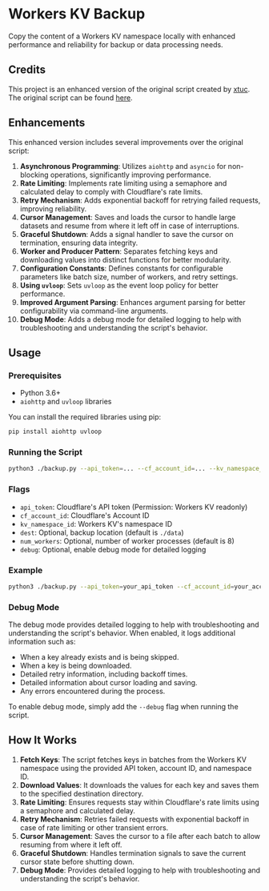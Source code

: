 # Workers KV Backup

Copy the content of a Workers KV namespace locally with enhanced performance and reliability for backup or data processing needs.

## Credits

This project is an enhanced version of the original script created by [xtuc](https://github.com/xtuc/kv-backup/). The original script can be found [here](https://github.com/xtuc/kv-backup/).

## Enhancements

This enhanced version includes several improvements over the original script:

1. **Asynchronous Programming**: Utilizes `aiohttp` and `asyncio` for non-blocking operations, significantly improving performance.
2. **Rate Limiting**: Implements rate limiting using a semaphore and calculated delay to comply with Cloudflare's rate limits.
3. **Retry Mechanism**: Adds exponential backoff for retrying failed requests, improving reliability.
4. **Cursor Management**: Saves and loads the cursor to handle large datasets and resume from where it left off in case of interruptions.
5. **Graceful Shutdown**: Adds a signal handler to save the cursor on termination, ensuring data integrity.
6. **Worker and Producer Pattern**: Separates fetching keys and downloading values into distinct functions for better modularity.
7. **Configuration Constants**: Defines constants for configurable parameters like batch size, number of workers, and retry settings.
8. **Using `uvloop`**: Sets `uvloop` as the event loop policy for better performance.
9. **Improved Argument Parsing**: Enhances argument parsing for better configurability via command-line arguments.
10. **Debug Mode**: Adds a debug mode for detailed logging to help with troubleshooting and understanding the script's behavior.

## Usage

### Prerequisites

- Python 3.6+
- `aiohttp` and `uvloop` libraries

You can install the required libraries using pip:

```sh
pip install aiohttp uvloop
```

### Running the Script

```sh
python3 ./backup.py --api_token=... --cf_account_id=... --kv_namespace_id=...
```

### Flags

- `api_token`: Cloudflare's API token (Permission: Workers KV readonly)
- `cf_account_id`: Cloudflare's Account ID
- `kv_namespace_id`: Workers KV's namespace ID
- `dest`: Optional, backup location (default is `./data`)
- `num_workers`: Optional, number of worker processes (default is 8)
- `debug`: Optional, enable debug mode for detailed logging

### Example

```sh
python3 ./backup.py --api_token=your_api_token --cf_account_id=your_account_id --kv_namespace_id=your_namespace_id --dest=./backup --num_workers=10 --debug
```

### Debug Mode

The debug mode provides detailed logging to help with troubleshooting and understanding the script's behavior. When enabled, it logs additional information such as:

- When a key already exists and is being skipped.
- When a key is being downloaded.
- Detailed retry information, including backoff times.
- Detailed information about cursor loading and saving.
- Any errors encountered during the process.

To enable debug mode, simply add the `--debug` flag when running the script.

## How It Works

1. **Fetch Keys**: The script fetches keys in batches from the Workers KV namespace using the provided API token, account ID, and namespace ID.
2. **Download Values**: It downloads the values for each key and saves them to the specified destination directory.
3. **Rate Limiting**: Ensures requests stay within Cloudflare's rate limits using a semaphore and calculated delay.
4. **Retry Mechanism**: Retries failed requests with exponential backoff in case of rate limiting or other transient errors.
5. **Cursor Management**: Saves the cursor to a file after each batch to allow resuming from where it left off.
6. **Graceful Shutdown**: Handles termination signals to save the current cursor state before shutting down.
7. **Debug Mode**: Provides detailed logging to help with troubleshooting and understanding the script's behavior.